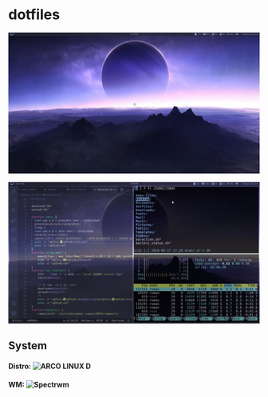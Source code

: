 # dotfiles
![](https://github.com/bugaro/dotfiles/blob/master/2020-06-30T21:29:34.516.jpeg)

![](https://github.com/bugaro/dotfiles/blob/master/2020-06-30T21:45:00.616.jpeg)

## System
#### Distro: **![ARCO LINUX D](https://arcolinux.info/download-category/torrents-arcolinuxd/)**
#### WM: **![Spectrwm](https://github.com/conformal/spectrwm)**
